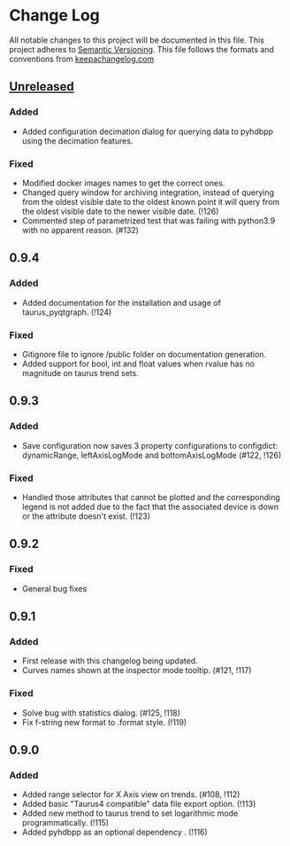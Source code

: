 # Change Log
All notable changes to this project will be documented in this file.
This project adheres to [Semantic Versioning](http://semver.org/).
This file follows the formats and conventions from [keepachangelog.com]

## [Unreleased]
### Added
- Added configuration decimation dialog for querying data to pyhdbpp using the decimation features.

### Fixed
- Modified docker images names to get the correct ones.
- Changed query window for archiving integration,
  instead of querying from the oldest visible date to the oldest known point it will query
  from the oldest visible date to the newer visible date. (!126)
- Commented step of parametrized test that was failing with python3.9 with no apparent reason. (#132)

## 0.9.4
### Added
- Added documentation for the installation and usage of taurus_pyqtgraph. (!124)

### Fixed
- Gitignore file to ignore /public folder on documentation generation.
- Added support for bool, int and float values when rvalue has no magnitude on taurus trend sets.

## 0.9.3

### Added
- Save configuration now saves 3 property configurations to configdict: dynamicRange, leftAxisLogMode and bottomAxisLogMode (#122, !126)

### Fixed
- Handled those attributes that cannot be plotted and the corresponding legend is not added due to the fact that the associated device is down or the attribute doesn't exist. (!123)

## 0.9.2

### Fixed
- General bug fixes

## 0.9.1

### Added
- First release with this changelog being updated.
- Curves names shown at the inspector mode tooltip. (#121, !117)

### Fixed
- Solve bug with statistics dialog. (#125, !118)
- Fix f-string new format to .format style. (!119)

## 0.9.0

### Added
- Added range selector for X Axis view on trends. (#108, !112)
- Added basic "Taurus4 compatible" data file export option. (!113)
- Added new method to taurus trend to set logarithmic mode programmatically. (!115)
- Added pyhdbpp as an optional dependency . (!116)



[keepachangelog.com]: http://keepachangelog.com
[TEP17]: https://github.com/taurus-org/taurus/pull/452
[Unreleased]: https://gitlab.com/taurus-org/taurus_pyqtgraph/-/tree/main




